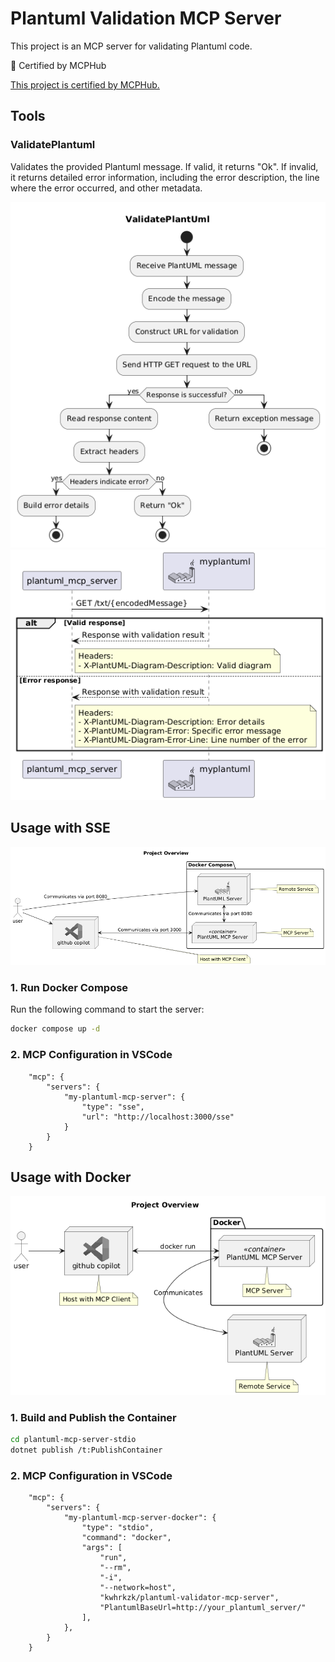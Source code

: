 # Plantuml Validation MCP Server

This project is an MCP server for validating Plantuml code.

🏅 Certified by MCPHub

[This project is certified by MCPHub.](https://mcphub.com/mcp-servers/kwhrkzk/plantuml-validator-mcp-server)

## Tools
### ValidatePlantuml
Validates the provided Plantuml message. If valid, it returns "Ok". If invalid, it returns detailed error information, including the error description, the line where the error occurred, and other metadata.

![validatePlantuml](./docs/ValidatePlantUml.png)
![sequence](./docs/sequence.png)

## Usage with SSE

![overview-sse](./docs/overview-sse.png)

### 1. Run Docker Compose
Run the following command to start the server:

```bash
docker compose up -d
```

### 2. MCP Configuration in VSCode

```json: settings.json
    "mcp": {
        "servers": {
            "my-plantuml-mcp-server": {
                "type": "sse",
                "url": "http://localhost:3000/sse"
            }
        }
    }
```

## Usage with Docker

![overview-docker](./docs/overview-docker.png)

### 1. Build and Publish the Container
```bash
cd plantuml-mcp-server-stdio
dotnet publish /t:PublishContainer
```

### 2. MCP Configuration in VSCode

```json: settings.json
    "mcp": {
        "servers": {
            "my-plantuml-mcp-server-docker": {
                "type": "stdio",
                "command": "docker",
                "args": [
                    "run",
                    "--rm",
                    "-i",
                    "--network=host",
                    "kwhrkzk/plantuml-validator-mcp-server",
                    "PlantumlBaseUrl=http://your_plantuml_server/"
                ],
            },
        }
    }
```
